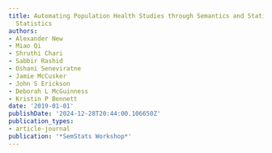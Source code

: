 ```yaml
---
title: Automating Population Health Studies through Semantics and Statistics Semantic
  Statistics
authors:
- Alexander New
- Miao Qi
- Shruthi Chari
- Sabbir Rashid
- Oshani Seneviratne
- Jamie McCusker
- John S Erickson
- Deborah L McGuinness
- Kristin P Bennett
date: '2019-01-01'
publishDate: '2024-12-28T20:44:00.106650Z'
publication_types:
- article-journal
publication: '*SemStats Workshop*'
---
```

